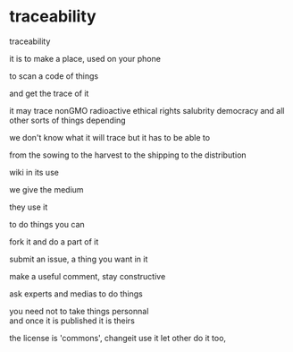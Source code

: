 # traceability
traceability


it is to make a place, used on your phone

to scan a code of things

and get the trace of it



it may trace nonGMO radioactive ethical rights salubrity democracy and all other sorts of things depending    

we don't know what it will trace but it has to be able to   



from the sowing to the harvest to the shipping to the distribution   

 wiki in its use 
 
 we give the medium  
 
 they use it  



to do things you can 

fork it and do a part of it 

submit an issue, a thing you want in it  

make a useful comment, stay constructive  

ask experts and medias to do things 


you need not to take things personnal   
and once it is published it is theirs  

the license is 'commons', changeit use it let other do it too,

